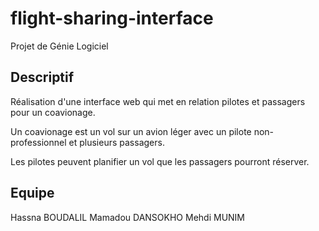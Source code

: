 # flight-sharing-interface
 Projet de Génie Logiciel
 
 ## Descriptif
 Réalisation d'une interface web qui met en relation pilotes et passagers pour un coavionage. 
 
 Un coavionage est un vol sur un avion léger avec un pilote non-professionnel et plusieurs passagers.
 
 Les pilotes peuvent planifier un vol que les passagers pourront réserver.

## Equipe
Hassna BOUDALIL
Mamadou DANSOKHO
Mehdi MUNIM
